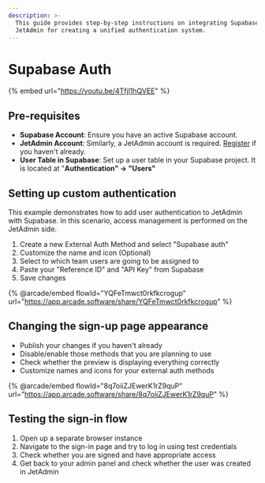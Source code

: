 ```yaml
---
description: >-
  This guide provides step-by-step instructions on integrating Supabase into
  JetAdmin for creating a unified authentication system.
---
```


# Supabase Auth

{% embed url="https://youtu.be/4Tfjl1hQVEE" %}

## Pre-requisites

* **Supabase Account**: Ensure you have an active Supabase account.
* **JetAdmin Account**: Similarly, a JetAdmin account is required. [Register](https://app.jetadmin.io/projects/create) if you haven't already.
* **User Table in Supabase**: Set up a user table in your Supabase project. It is located at "**Authentication" -> "Users"**

## Setting up custom authentication

This example demonstrates how to add user authentication to JetAdmin with Supabase. In this scenario, access management is performed on the JetAdmin side.

1. Create a new External Auth Method and select "Supabase auth"
2. Customize the name and icon (Optional)
3. Select to which team users are going to be assigned to
4. Paste your "Reference ID" and "API Key" from Supabase
5. Save changes

{% @arcade/embed flowId="YQFeTmwct0rkfkcrogup" url="https://app.arcade.software/share/YQFeTmwct0rkfkcrogup" %}

## Changing the sign-up page appearance

* Publish your changes if you haven't already
* Disable/enable those methods that you are planning to use
* Check whether the preview is displaying everything correctly
* Customize names and icons for your external auth methods

{% @arcade/embed flowId="8q7oiiZJEwerK1rZ9quP" url="https://app.arcade.software/share/8q7oiiZJEwerK1rZ9quP" %}

## Testing the sign-in flow

1. Open up a separate browser instance
2. Navigate to the sign-in page and try to log in using test credentials
3. Check whether you are signed and have appropriate access
4. Get back to your admin panel and check whether the user was created in JetAdmin
